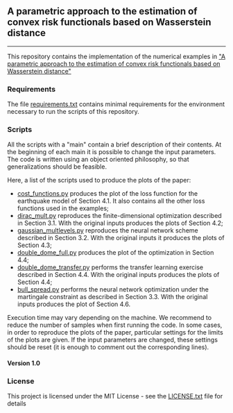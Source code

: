 ## A parametric approach to the estimation of convex risk functionals based on Wasserstein distance
____________________________

This repository contains the implementation of the numerical examples in ["A parametric approach to the estimation of convex risk functionals based on Wasserstein distance"](http://arxiv.org/abs/2210.14340)

### Requirements
The file [requirements.txt](requirements.txt) contains minimal requirements for the environment necessary to run the scripts of this repository.

### Scripts

All the scripts with a "main" contain a brief description of their contents. At the beginning of each main it is possible to change the input parameters.
The code is written using an object oriented philosophy, so that generalizations should be feasible.

Here, a list of the scripts used to produce the plots of the paper:
- [cost_functions.py](cost_functions.py) produces the plot of the loss function for the earthquake model of Section 4.1. It also contains all the other loss functions used in the examples;
- [dirac_mult.py](finite_dim/dirac_mult.py) reproduces the finite-dimensional optimization described in Section 3.1. With the original inputs produces the plots of Section 4.2;
- [gaussian_multlevels.py](neural_networks/gaussian_multlevels.py) reproduces the neural network scheme described in Section 3.2. With the original inputs it produces the plots of Section 4.3;
- [double_dome_full.py](neural_networks/double_dome_full.py) produces the plot of the optimization in Section 4.4;
- [double_dome_transfer.py](neural_networks/double_dome_transfer.py) performs the transfer learning exercise described in Section 4.4. With the original inputs produces the plots of Section 4.4;
- [bull_spread.py](neural_networks/bull_spread.py) performs the neural network optimization under the martingale constraint as described in Section 3.3. With the original inputs produces the plot of Section 4.6.

Execution time may vary depending on the machine. We recommend to reduce the number of samples when first running the code.
In some cases, in order to reproduce the plots of the paper, particular settings for the limits of the plots are given. If the input parameters are changed, these settings should be reset (it is enough to comment out the corresponding lines).

#### Version 1.0

### License

This project is licensed under the MIT License - see the [LICENSE.txt](LICENSE.txt) file for details